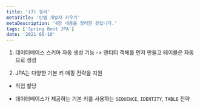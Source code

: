```yaml
---
title: '(7) 정리'
metaTitle: '만렙 개발자 키우기'
metaDescription: '4장 내용을 정리한 곳입니다.'
tags: ['Spring Boot JPA']
date: '2021-05-10'
---
```


1. 데이터베이스 스키마 자동 생성 기능 -> 엔티티 객체를 먼저 만들고 테이블은 자동으로 생성

2. JPA는 다양한 기본 키 매핑 전략을 지원
- 직접 할당

- 데이터베이스가 제공하는 기본 키를 사용하는 `SEQUENCE`, `IDENTITY`, `TABLE` 전략
